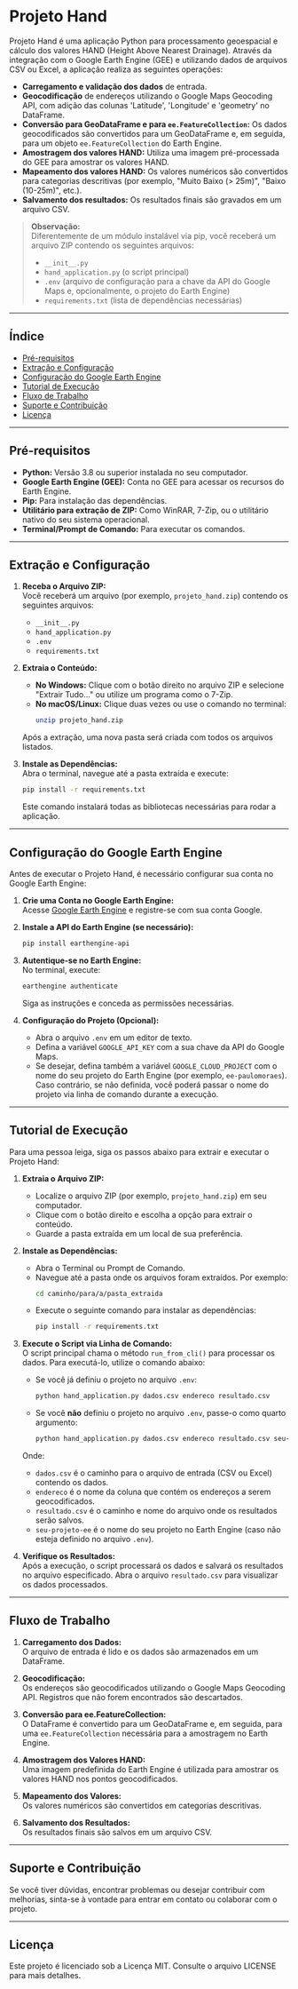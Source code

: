 
# Projeto Hand

Projeto Hand é uma aplicação Python para processamento geoespacial e cálculo dos valores HAND (Height Above Nearest Drainage). Através da integração com o Google Earth Engine (GEE) e utilizando dados de arquivos CSV ou Excel, a aplicação realiza as seguintes operações:

- **Carregamento e validação dos dados** de entrada.
- **Geocodificação** de endereços utilizando o Google Maps Geocoding API, com adição das colunas 'Latitude', 'Longitude' e 'geometry' no DataFrame.
- **Conversão para GeoDataFrame e para `ee.FeatureCollection`:** Os dados geocodificados são convertidos para um GeoDataFrame e, em seguida, para um objeto `ee.FeatureCollection` do Earth Engine.
- **Amostragem dos valores HAND:** Utiliza uma imagem pré-processada do GEE para amostrar os valores HAND.
- **Mapeamento dos valores HAND:** Os valores numéricos são convertidos para categorias descritivas (por exemplo, "Muito Baixo (> 25m)", "Baixo (10-25m)", etc.).
- **Salvamento dos resultados:** Os resultados finais são gravados em um arquivo CSV.

> **Observação:**  
> Diferentemente de um módulo instalável via pip, você receberá um arquivo ZIP contendo os seguintes arquivos:
> - `__init__.py`
> - `hand_application.py` (o script principal)
> - `.env` (arquivo de configuração para a chave da API do Google Maps e, opcionalmente, o projeto do Earth Engine)
> - `requirements.txt` (lista de dependências necessárias)

---

## Índice

- [Pré-requisitos](#pré-requisitos)
- [Extração e Configuração](#extração-e-configuração)
- [Configuração do Google Earth Engine](#configuração-do-google-earth-engine)
- [Tutorial de Execução](#tutorial-de-execução)
- [Fluxo de Trabalho](#fluxo-de-trabalho)
- [Suporte e Contribuição](#suporte-e-contribuição)
- [Licença](#licença)

---

## Pré-requisitos

- **Python:** Versão 3.8 ou superior instalada no seu computador.
- **Google Earth Engine (GEE):** Conta no GEE para acessar os recursos do Earth Engine.
- **Pip:** Para instalação das dependências.
- **Utilitário para extração de ZIP:** Como WinRAR, 7-Zip, ou o utilitário nativo do seu sistema operacional.
- **Terminal/Prompt de Comando:** Para executar os comandos.

---

## Extração e Configuração

1. **Receba o Arquivo ZIP:**  
   Você receberá um arquivo (por exemplo, `projeto_hand.zip`) contendo os seguintes arquivos:
   - `__init__.py`
   - `hand_application.py`
   - `.env`
   - `requirements.txt`

2. **Extraia o Conteúdo:**  
   - **No Windows:** Clique com o botão direito no arquivo ZIP e selecione "Extrair Tudo..." ou utilize um programa como o 7-Zip.
   - **No macOS/Linux:** Clique duas vezes ou use o comando no terminal:
     ```bash
     unzip projeto_hand.zip
     ```
   Após a extração, uma nova pasta será criada com todos os arquivos listados.

3. **Instale as Dependências:**  
   Abra o terminal, navegue até a pasta extraída e execute:
   ```bash
   pip install -r requirements.txt
   ```
   Este comando instalará todas as bibliotecas necessárias para rodar a aplicação.

---

## Configuração do Google Earth Engine

Antes de executar o Projeto Hand, é necessário configurar sua conta no Google Earth Engine:

1. **Crie uma Conta no Google Earth Engine:**  
   Acesse [Google Earth Engine](https://earthengine.google.com/) e registre-se com sua conta Google.

2. **Instale a API do Earth Engine (se necessário):**
   ```bash
   pip install earthengine-api
   ```

3. **Autentique-se no Earth Engine:**  
   No terminal, execute:
   ```bash
   earthengine authenticate
   ```
   Siga as instruções e conceda as permissões necessárias.

4. **Configuração do Projeto (Opcional):**  
   - Abra o arquivo `.env` em um editor de texto.
   - Defina a variável `GOOGLE_API_KEY` com a sua chave da API do Google Maps.
   - Se desejar, defina também a variável `GOOGLE_CLOUD_PROJECT` com o nome do seu projeto do Earth Engine (por exemplo, `ee-paulomoraes`).  
     Caso contrário, se não definida, você poderá passar o nome do projeto via linha de comando durante a execução.

---

## Tutorial de Execução

Para uma pessoa leiga, siga os passos abaixo para extrair e executar o Projeto Hand:

1. **Extraia o Arquivo ZIP:**  
   - Localize o arquivo ZIP (por exemplo, `projeto_hand.zip`) em seu computador.
   - Clique com o botão direito e escolha a opção para extrair o conteúdo.
   - Guarde a pasta extraída em um local de sua preferência.

2. **Instale as Dependências:**  
   - Abra o Terminal ou Prompt de Comando.
   - Navegue até a pasta onde os arquivos foram extraídos. Por exemplo:
     ```bash
     cd caminho/para/a/pasta_extraida
     ```
   - Execute o seguinte comando para instalar as dependências:
     ```bash
     pip install -r requirements.txt
     ```

3. **Execute o Script via Linha de Comando:**  
   O script principal chama o método `run_from_cli()` para processar os dados. Para executá-lo, utilize o comando abaixo:
   - Se você já definiu o projeto no arquivo `.env`:
     ```bash
     python hand_application.py dados.csv endereco resultado.csv
     ```
   - Se você **não** definiu o projeto no arquivo `.env`, passe-o como quarto argumento:
     ```bash
     python hand_application.py dados.csv endereco resultado.csv seu-projeto-ee
     ```
   Onde:
   - `dados.csv` é o caminho para o arquivo de entrada (CSV ou Excel) contendo os dados.
   - `endereco` é o nome da coluna que contém os endereços a serem geocodificados.
   - `resultado.csv` é o caminho e nome do arquivo onde os resultados serão salvos.
   - `seu-projeto-ee` é o nome do seu projeto no Earth Engine (caso não esteja definido no arquivo `.env`).

4. **Verifique os Resultados:**  
   Após a execução, o script processará os dados e salvará os resultados no arquivo especificado. Abra o arquivo `resultado.csv` para visualizar os dados processados.

---

## Fluxo de Trabalho

1. **Carregamento dos Dados:**  
   O arquivo de entrada é lido e os dados são armazenados em um DataFrame.

2. **Geocodificação:**  
   Os endereços são geocodificados utilizando o Google Maps Geocoding API. Registros que não forem encontrados são descartados.

3. **Conversão para ee.FeatureCollection:**  
   O DataFrame é convertido para um GeoDataFrame e, em seguida, para uma `ee.FeatureCollection` necessária para a amostragem no Earth Engine.

4. **Amostragem dos Valores HAND:**  
   Uma imagem predefinida do Earth Engine é utilizada para amostrar os valores HAND nos pontos geocodificados.

5. **Mapeamento dos Valores:**  
   Os valores numéricos são convertidos em categorias descritivas.

6. **Salvamento dos Resultados:**  
   Os resultados finais são salvos em um arquivo CSV.

---

## Suporte e Contribuição

Se você tiver dúvidas, encontrar problemas ou desejar contribuir com melhorias, sinta-se à vontade para entrar em contato ou colaborar com o projeto.

---

## Licença

Este projeto é licenciado sob a Licença MIT. Consulte o arquivo LICENSE para mais detalhes.

